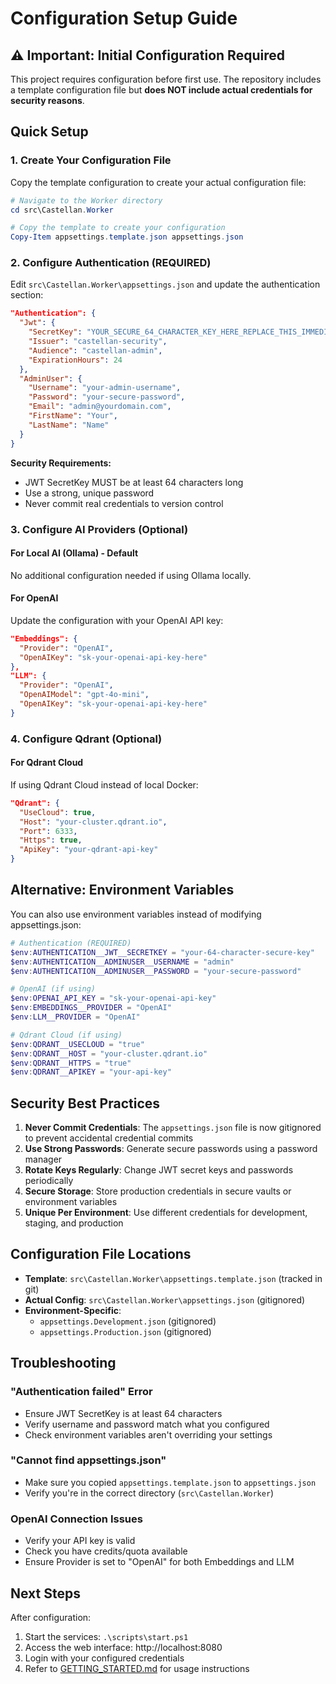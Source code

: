 # Configuration Setup Guide

## ⚠️ Important: Initial Configuration Required

This project requires configuration before first use. The repository includes a template configuration file but **does NOT include actual credentials for security reasons**.

## Quick Setup

### 1. Create Your Configuration File

Copy the template configuration to create your actual configuration file:

```powershell
# Navigate to the Worker directory
cd src\Castellan.Worker

# Copy the template to create your configuration
Copy-Item appsettings.template.json appsettings.json
```

### 2. Configure Authentication (REQUIRED)

Edit `src\Castellan.Worker\appsettings.json` and update the authentication section:

```json
"Authentication": {
  "Jwt": {
    "SecretKey": "YOUR_SECURE_64_CHARACTER_KEY_HERE_REPLACE_THIS_IMMEDIATELY",
    "Issuer": "castellan-security",
    "Audience": "castellan-admin",
    "ExpirationHours": 24
  },
  "AdminUser": {
    "Username": "your-admin-username",
    "Password": "your-secure-password",
    "Email": "admin@yourdomain.com",
    "FirstName": "Your",
    "LastName": "Name"
  }
}
```

**Security Requirements:**
- JWT SecretKey MUST be at least 64 characters long
- Use a strong, unique password
- Never commit real credentials to version control

### 3. Configure AI Providers (Optional)

#### For Local AI (Ollama) - Default
No additional configuration needed if using Ollama locally.

#### For OpenAI
Update the configuration with your OpenAI API key:

```json
"Embeddings": {
  "Provider": "OpenAI",
  "OpenAIKey": "sk-your-openai-api-key-here"
},
"LLM": {
  "Provider": "OpenAI",
  "OpenAIModel": "gpt-4o-mini",
  "OpenAIKey": "sk-your-openai-api-key-here"
}
```

### 4. Configure Qdrant (Optional)

#### For Qdrant Cloud
If using Qdrant Cloud instead of local Docker:

```json
"Qdrant": {
  "UseCloud": true,
  "Host": "your-cluster.qdrant.io",
  "Port": 6333,
  "Https": true,
  "ApiKey": "your-qdrant-api-key"
}
```

## Alternative: Environment Variables

You can also use environment variables instead of modifying appsettings.json:

```powershell
# Authentication (REQUIRED)
$env:AUTHENTICATION__JWT__SECRETKEY = "your-64-character-secure-key"
$env:AUTHENTICATION__ADMINUSER__USERNAME = "admin"
$env:AUTHENTICATION__ADMINUSER__PASSWORD = "your-secure-password"

# OpenAI (if using)
$env:OPENAI_API_KEY = "sk-your-openai-api-key"
$env:EMBEDDINGS__PROVIDER = "OpenAI"
$env:LLM__PROVIDER = "OpenAI"

# Qdrant Cloud (if using)
$env:QDRANT__USECLOUD = "true"
$env:QDRANT__HOST = "your-cluster.qdrant.io"
$env:QDRANT__HTTPS = "true"
$env:QDRANT__APIKEY = "your-api-key"
```

## Security Best Practices

1. **Never Commit Credentials**: The `appsettings.json` file is now gitignored to prevent accidental credential commits
2. **Use Strong Passwords**: Generate secure passwords using a password manager
3. **Rotate Keys Regularly**: Change JWT secret keys and passwords periodically
4. **Secure Storage**: Store production credentials in secure vaults or environment variables
5. **Unique Per Environment**: Use different credentials for development, staging, and production

## Configuration File Locations

- **Template**: `src\Castellan.Worker\appsettings.template.json` (tracked in git)
- **Actual Config**: `src\Castellan.Worker\appsettings.json` (gitignored)
- **Environment-Specific**: 
  - `appsettings.Development.json` (gitignored)
  - `appsettings.Production.json` (gitignored)

## Troubleshooting

### "Authentication failed" Error
- Ensure JWT SecretKey is at least 64 characters
- Verify username and password match what you configured
- Check environment variables aren't overriding your settings

### "Cannot find appsettings.json"
- Make sure you copied `appsettings.template.json` to `appsettings.json`
- Verify you're in the correct directory (`src\Castellan.Worker`)

### OpenAI Connection Issues
- Verify your API key is valid
- Check you have credits/quota available
- Ensure Provider is set to "OpenAI" for both Embeddings and LLM

## Next Steps

After configuration:
1. Start the services: `.\scripts\start.ps1`
2. Access the web interface: http://localhost:8080
3. Login with your configured credentials
4. Refer to [GETTING_STARTED.md](GETTING_STARTED.md) for usage instructions